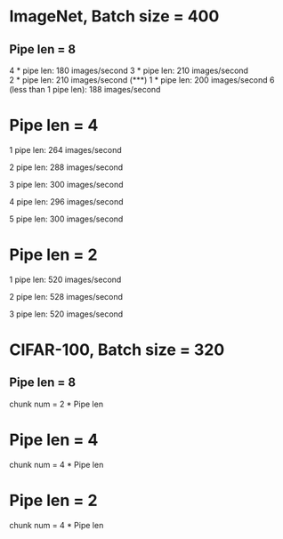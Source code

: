# ImageNet, Batch size = 400

##  Pipe len = 8

4 * pipe len: 180 images/second
3 * pipe len: 210 images/second   
2 * pipe len: 210 images/second (***)
1 * pipe len: 200 images/second
6 (less than 1 pipe len): 188 images/second

# Pipe len = 4

1 pipe len: 264 images/second

2 pipe len: 288 images/second

3 pipe len: 300 images/second

4 pipe len: 296 images/second

5 pipe len: 300 images/second
# Pipe len = 2
1 pipe len: 520 images/second

2 pipe len: 528 images/second

3 pipe len: 520 images/second

# CIFAR-100, Batch size = 320

##  Pipe len = 8
chunk num = 2 * Pipe len

# Pipe len = 4
chunk num = 4 * Pipe len

# Pipe len = 2
chunk num = 4 * Pipe len
